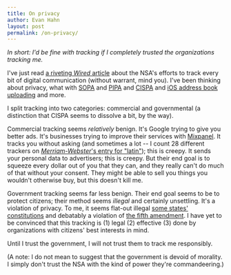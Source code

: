 ```yaml
---
title: On privacy
author: Evan Hahn
layout: post
permalink: /on-privacy/
---
```

*In short: I'd be fine with tracking if I completely trusted the organizations tracking me.*

I've just read [a riveting *Wired* article][1] about the NSA's efforts to track every bit of digital communication (without warrant, mind you). I've been thinking about privacy, what with [SOPA][2] and [PIPA][3] and [CISPA][4] and [iOS address book uploading][5] and more.

I split tracking into two categories: commercial and governmental (a distinction that CISPA seems to dissolve a bit, by the way).

Commercial tracking seems *relatively* benign. It's Google trying to give you better ads. It's businesses trying to improve their services with [Mixpanel][6]. It tracks you without asking (and sometimes a lot -- I count 28 different trackers on [*Merriam-Webster*'s entry for "latin"][7]); this is creepy. It sends your personal data to advertisers; this is creepy. But their end goal is to squeeze every dollar out of you that they can, and they really can't do much of that without your consent. They might be able to sell you things you wouldn't otherwise buy, but this doesn't kill me.

Government tracking seems far less benign. Their end goal seems to be to protect citizens; their method seems *illegal* and certainly unsettling. It's a violation of privacy. To me, it seems flat-out illegal [some states' constitutions][8] and debatably a violation of [the fifth amendment][9]. I have yet to be convinced that this tracking is (1) legal (2) effective (3) done by organizations with citizens' best interests in mind.

Until I trust the government, I will not trust them to track me responsibly.

(A note: I do not mean to suggest that the government is devoid of morality. I simply don't trust the NSA with the kind of power they're commandeering.)

 [1]: http://www.wired.com/threatlevel/2012/03/ff_nsadatacenter
 [2]: http://en.wikipedia.org/wiki/Stop_Online_Piracy_Act
 [3]: http://en.wikipedia.org/wiki/Protect_IP_Act
 [4]: http://en.wikipedia.org/wiki/Cyber_Intelligence_Sharing_and_Protection_Act
 [5]: http://mclov.in/2012/02/08/path-uploads-your-entire-address-book-to-their-servers.html
 [6]: http://mixpanel.com
 [7]: http://www.merriam-webster.com/dictionary/latin
 [8]: http://www.leginfo.ca.gov/.const/.article_1
 [9]: http://www.law.cornell.edu/constitution/fifth_amendment

